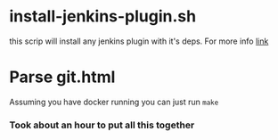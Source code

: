 
# install-jenkins-plugin.sh

this scrip will install any jenkins plugin with it's deps.
For more info [link](https://wiki.jenkins-ci.org/display/JENKINS/Jenkins+CLI)

# Parse git.html

Assuming you have docker running you can just run `make`


### Took about an hour to put all this together
